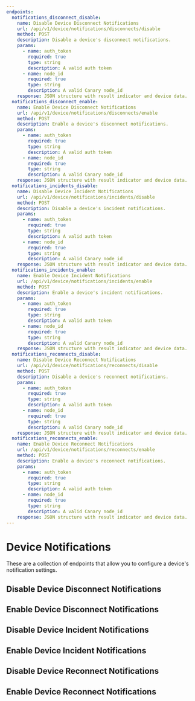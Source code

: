 ```yaml
---
endpoints:
  notifications_disconnect_disable:
    name: Disable Device Disconnect Notifications
    url: /api/v1/device/notifications/disconnects/disable
    method: POST
    description: Disable a device's disconnect notifications.
    params:
      - name: auth_token
        required: true
        type: string
        description: A valid auth token
      - name: node_id
        required: true
        type: string
        description: A valid Canary node_id
    response: JSON structure with result indicator and device data.
  notifications_disconnect_enable:
    name: Enable Device Disconnect Notifications
    url: /api/v1/device/notifications/disconnects/enable
    method: POST
    description: Enable a device's disconnect notifications.
    params:
      - name: auth_token
        required: true
        type: string
        description: A valid auth token
      - name: node_id
        required: true
        type: string
        description: A valid Canary node_id
    response: JSON structure with result indicator and device data.
  notifications_incidents_disable:
    name: Disable Device Incident Notifications
    url: /api/v1/device/notifications/incidents/disable
    method: POST
    description: Disable a device's incident notifications.
    params:
      - name: auth_token
        required: true
        type: string
        description: A valid auth token
      - name: node_id
        required: true
        type: string
        description: A valid Canary node_id
    response: JSON structure with result indicator and device data.
  notifications_incidents_enable:
    name: Enable Device Incident Notifications
    url: /api/v1/device/notifications/incidents/enable
    method: POST
    description: Enable a device's incident notifications.
    params:
      - name: auth_token
        required: true
        type: string
        description: A valid auth token
      - name: node_id
        required: true
        type: string
        description: A valid Canary node_id
    response: JSON structure with result indicator and device data.
  notifications_reconnects_disable:
    name: Disable Device Reconnect Notifications
    url: /api/v1/device/notifications/reconnects/disable
    method: POST
    description: Disable a device's reconnect notifications.
    params:
      - name: auth_token
        required: true
        type: string
        description: A valid auth token
      - name: node_id
        required: true
        type: string
        description: A valid Canary node_id
    response: JSON structure with result indicator and device data.
  notifications_reconnects_enable:
    name: Enable Device Reconnect Notifications
    url: /api/v1/device/notifications/reconnects/enable
    method: POST
    description: Enable a device's reconnect notifications.
    params:
      - name: auth_token
        required: true
        type: string
        description: A valid auth token
      - name: node_id
        required: true
        type: string
        description: A valid Canary node_id
    response: JSON structure with result indicator and device data.
---
```


# Device Notifications

These are a collection of endpoints that allow you to configure a device's notification settings.

<APIEndpoints :endpoints="$page.frontmatter.endpoints" :path="$page.regularPath"/>

## Disable Device Disconnect Notifications 

<APIDetails :endpoint="$page.frontmatter.endpoints.notifications_disconnect_disable"/>

## Enable Device Disconnect Notifications 

<APIDetails :endpoint="$page.frontmatter.endpoints.notifications_disconnect_enable"/>

## Disable Device Incident Notifications 

<APIDetails :endpoint="$page.frontmatter.endpoints.notifications_incidents_disable"/>

## Enable Device Incident Notifications 

<APIDetails :endpoint="$page.frontmatter.endpoints.notifications_incidents_enable"/>

## Disable Device Reconnect Notifications 

<APIDetails :endpoint="$page.frontmatter.endpoints.notifications_reconnects_disable"/>

## Enable Device Reconnect Notifications 

<APIDetails :endpoint="$page.frontmatter.endpoints.notifications_reconnects_enable"/>